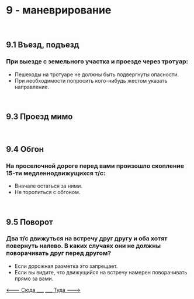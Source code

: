 <h1>9 - маневрирование</h1>
<br>
<h2>9.1 Въезд, подъезд</h2>
<h3>При выезде с земельного участка и проезде через тротуар:</h3>
<ul>
<li>Пешеходы на тротуаре не должны быть подвергнуты опасности.</li>
<li>При необходимости попросить кого-нибудь жестом указать направление.</li>
</ul>
<br>
<h2>9.3 Проезд мимо</h2>
<br>
<h2>9.4 Обгон</h2>
<h3>На проселочной дороге перед вами произошло скопление 15-ти медленнодвижущихся т/с:</h3>
<ul>
<li>Вначале остаться за ними.</li>
<li>Не торопиться с обгоном.</li>
</ul>
<br>
<h2>9.5 Поворот</h2>
<h3>Два т/с движуться на встречу друг другу и оба хотят повернуть налево. В каких случаях они не должны поворачивать друг перед другом?</h3>
<ul>
<li>Если дорожная разметка это запрещает.</li>
<li>Если вы видите, что движущийся на встречу намерен поворачивать прямо за вами.</li>
</ul>


[<--- Сюда ___](/08%20-%20road%20participants.md)
[___ Туда --->](/10%20-%20parking.md)
